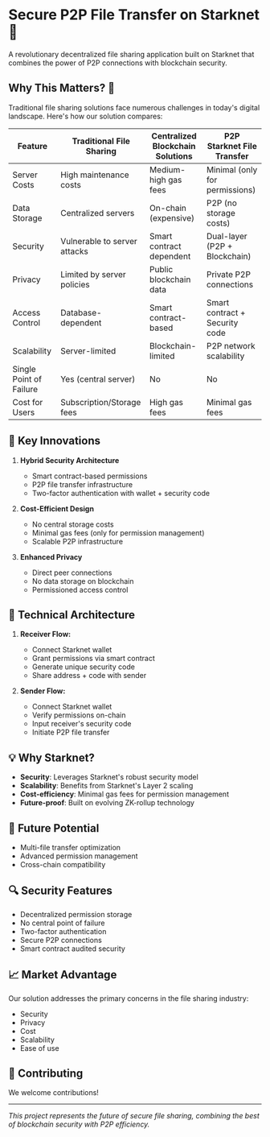 # Secure P2P File Transfer on Starknet 🔐

A revolutionary decentralized file sharing application built on Starknet that combines the power of P2P connections with blockchain security.

## Why This Matters? 🤔

Traditional file sharing solutions face numerous challenges in today's digital landscape. Here's how our solution compares:

| Feature | Traditional File Sharing | Centralized Blockchain Solutions | P2P Starknet File Transfer |
|---------|-------------------------|----------------------------------|--------------------------|
| Server Costs | High maintenance costs | Medium-high gas fees | Minimal (only for permissions) |
| Data Storage | Centralized servers | On-chain (expensive) | P2P (no storage costs) |
| Security | Vulnerable to server attacks | Smart contract dependent | Dual-layer (P2P + Blockchain) |
| Privacy | Limited by server policies | Public blockchain data | Private P2P connections |
| Access Control | Database-dependent | Smart contract-based | Smart contract + Security code |
| Scalability | Server-limited | Blockchain-limited | P2P network scalability |
| Single Point of Failure | Yes (central server) | No | No |
| Cost for Users | Subscription/Storage fees | High gas fees | Minimal gas fees |

## 🌟 Key Innovations

1. **Hybrid Security Architecture**
   - Smart contract-based permissions
   - P2P file transfer infrastructure
   - Two-factor authentication with wallet + security code

2. **Cost-Efficient Design**
   - No central storage costs
   - Minimal gas fees (only for permission management)
   - Scalable P2P infrastructure

3. **Enhanced Privacy**
   - Direct peer connections
   - No data storage on blockchain
   - Permissioned access control

## 🔧 Technical Architecture

1. **Receiver Flow:**
   - Connect Starknet wallet
   - Grant permissions via smart contract
   - Generate unique security code
   - Share address + code with sender

2. **Sender Flow:**
   - Connect Starknet wallet
   - Verify permissions on-chain
   - Input receiver's security code
   - Initiate P2P file transfer

## 💡 Why Starknet?

- **Security**: Leverages Starknet's robust security model
- **Scalability**: Benefits from Starknet's Layer 2 scaling
- **Cost-efficiency**: Minimal gas fees for permission management
- **Future-proof**: Built on evolving ZK-rollup technology

## 🚀 Future Potential

- Multi-file transfer optimization
- Advanced permission management
- Cross-chain compatibility


## 🔍 Security Features

- Decentralized permission storage
- No central point of failure
- Two-factor authentication
- Secure P2P connections
- Smart contract audited security

## 📈 Market Advantage

Our solution addresses the primary concerns in the file sharing industry:
- Security
- Privacy
- Cost
- Scalability
- Ease of use


## 🤝 Contributing

We welcome contributions!


---

*This project represents the future of secure file sharing, combining the best of blockchain security with P2P efficiency.*
